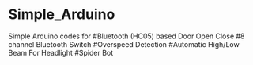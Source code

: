 # Simple_Arduino
Simple Arduino codes for #Bluetooth (HC05) based Door Open Close #8 channel Bluetooth Switch #Overspeed Detection #Automatic High/Low Beam For Headlight #Spider Bot
